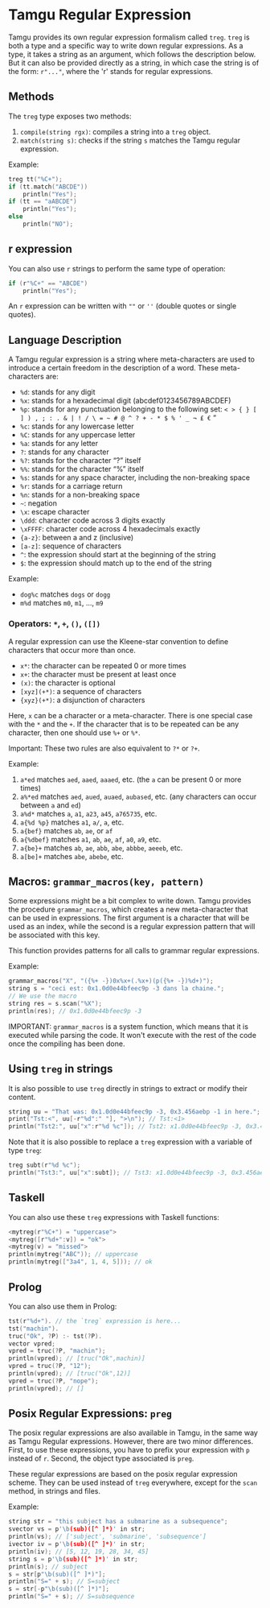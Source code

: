 # Tamgu Regular Expression

Tamgu provides its own regular expression formalism called `treg`. `treg` is both a type and a specific way to write down regular expressions. As a type, it takes a string as an argument, which follows the description below. But it can also be provided directly as a string, in which case the string is of the form: `r"..."`, where the 'r' stands for regular expressions.

## Methods

The `treg` type exposes two methods:

1. `compile(string rgx)`: compiles a string into a `treg` object.
2. `match(string s)`: checks if the string `s` matches the Tamgu regular expression.

Example:

```cpp
treg tt("%C+");
if (tt.match("ABCDE"))
    println("Yes");
if (tt == "aABCDE")
    println("Yes");
else
    println("NO");
```

## r expression

You can also use `r` strings to perform the same type of operation:

```cpp
if (r"%C+" == "ABCDE")
    println("Yes");
```

An `r` expression can be written with `""` or `''` (double quotes or single quotes).

## Language Description

A Tamgu regular expression is a string where meta-characters are used to introduce a certain freedom in the description of a word. These meta-characters are:

- `%d`: stands for any digit
- `%x`: stands for a hexadecimal digit (abcdef0123456789ABCDEF)
- `%p`: stands for any punctuation belonging to the following set: `< > { } [ ] ) , ; : . & | ! / \ = ~ # @ ^ ? + - * $ % ' _ ¬ £ €` “
- `%c`: stands for any lowercase letter
- `%C`: stands for any uppercase letter
- `%a`: stands for any letter
- `?`: stands for any character
- `%?`: stands for the character “?” itself
- `%%`: stands for the character “%” itself
- `%s`: stands for any space character, including the non-breaking space
- `%r`: stands for a carriage return
- `%n`: stands for a non-breaking space
- `~`: negation
- `\x`: escape character
- `\ddd`: character code across 3 digits exactly
- `\xFFFF`: character code across 4 hexadecimals exactly
- `{a-z}`: between a and z (inclusive)
- `[a-z]`: sequence of characters
- `^`: the expression should start at the beginning of the string
- `$`: the expression should match up to the end of the string

Example:

- `dog%c` matches `dogs` or `dogg`
- `m%d` matches `m0`, `m1`, ..., `m9`

### Operators: `*`, `+`, `()`, `([])`

A regular expression can use the Kleene-star convention to define characters that occur more than once.

- `x*`: the character can be repeated 0 or more times
- `x+`: the character must be present at least once
- `(x)`: the character is optional
- `[xyz](+*)`: a sequence of characters
- `{xyz}(+*)`: a disjunction of characters

Here, `x` can be a character or a meta-character. There is one special case with the `*` and the `+`. If the character that is to be repeated can be any character, then one should use `%+` or `%*`.

Important: These two rules are also equivalent to `?*` or `?+`.

Example:

1. `a*ed` matches `aed`, `aaed`, `aaaed`, etc. (the `a` can be present 0 or more times)
2. `a%*ed` matches `aed`, `aued`, `auaed`, `aubased`, etc. (any characters can occur between `a` and `ed`)
3. `a%d*` matches `a`, `a1`, `a23`, `a45`, `a765735`, etc.
4. `a{%d %p}` matches `a1`, `a/`, `a`, etc.
5. `a{bef}` matches `ab`, `ae`, or `af`
6. `a{%dbef}` matches `a1`, `ab`, `ae`, `af`, `a0`, `a9`, etc.
7. `a{be}+` matches `ab`, `ae`, `abb`, `abe`, `abbbe`, `aeeeb`, etc.
8. `a[be]+` matches `abe`, `abebe`, etc.

## Macros: `grammar_macros(key, pattern)`

Some expressions might be a bit complex to write down. Tamgu provides the procedure `grammar_macros`, which creates a new meta-character that can be used in expressions. The first argument is a character that will be used as an index, while the second is a regular expression pattern that will be associated with this key.

This function provides patterns for all calls to grammar regular expressions.

Example:

```cpp
grammar_macros("X", "({%+ -})0x%x+(.%x+)(p({%+ -})%d+)");
string s = "ceci est: 0x1.0d0e44bfeec9p -3 dans la chaine.";
// We use the macro
string res = s.scan("%X");
println(res); // 0x1.0d0e44bfeec9p -3
```

IMPORTANT: `grammar_macros` is a system function, which means that it is executed while parsing the code. It won't execute with the rest of the code once the compiling has been done.

## Using `treg` in strings

It is also possible to use `treg` directly in strings to extract or modify their content.

```cpp
string uu = "That was: 0x1.0d0e44bfeec9p -3, 0x3.456aebp -1 in here.";
print("Tst:<", uu[-r"%d":" "], ">\n"); // Tst:<1>
println("Tst2:", uu["x":r"%d %c"]); // Tst2: x1.0d0e44bfeec9p -3, 0x3.456aebp -1 i
```

Note that it is also possible to replace a `treg` expression with a variable of type `treg`:

```cpp
treg subt(r"%d %c");
println("Tst3:", uu["x":subt]); // Tst3: x1.0d0e44bfeec9p -3, 0x3.456aebp -1 i
```

## Taskell

You can also use these `treg` expressions with Taskell functions:

```cpp
<mytreg(r"%C+") = "uppercase">
<mytreg([r"%d+":v]) = "ok">
<mytreg(v) = "missed">
println(mytreg("ABC")); // uppercase
println(mytreg(["3a4", 1, 4, 5])); // ok
```

## Prolog

You can also use them in Prolog:

```cpp
tst(r"%d+"). // the `treg` expression is here...
tst("machin").
truc("Ok", ?P) :- tst(?P).
vector vpred;
vpred = truc(?P, "machin");
println(vpred); // [truc("Ok",machin)]
vpred = truc(?P, "12");
println(vpred); // [truc("Ok",12)]
vpred = truc(?P, "nope");
println(vpred); // []
```

## Posix Regular Expressions: `preg`

The posix regular expressions are also available in Tamgu, in the same way as Tamgu Regular expressions. However, there are two minor differences. First, to use these expressions, you have to prefix your expression with `p` instead of `r`. Second, the object type associated is `preg`.

These regular expressions are based on the posix regular expression scheme. They can be used instead of `treg` everywhere, except for the `scan` method, in strings and files.

Example:

```cpp
string str = "this subject has a submarine as a subsequence";
svector vs = p'\b(sub)([^ ]*)' in str;
println(vs); // ['subject', 'submarine', 'subsequence']
ivector iv = p'\b(sub)([^ ]*)' in str;
println(iv); // [5, 12, 19, 28, 34, 45]
string s = p'\b(sub)([^ ]*)' in str;
println(s); // subject
s = str[p"\b(sub)([^ ]*)"];
println("S=" + s); // S=subject
s = str[-p"\b(sub)([^ ]*)"];
println("S=" + s); // S=subsequence
```